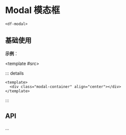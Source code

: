 # Modal 模态框

`<df-modal>`

## 基础使用

**示例**：

<df-modal-template>

<template #src>

::: details <i class="iconfont df-icon-script"></i>

```vue
<template>
  <div class="modal-container" align="center"></div>
</template>
```

:::
</template>
</df-modal-template>

## API

...
